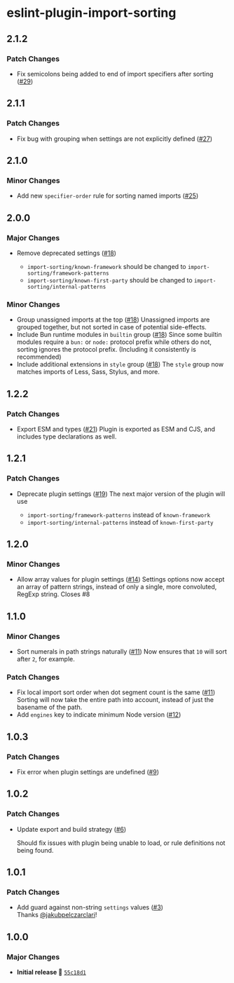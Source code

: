 # eslint-plugin-import-sorting

## 2.1.2

### Patch Changes

- Fix semicolons being added to end of import specifiers after sorting ([#29](https://github.com/stormwarning/eslint-plugin-import-sorting/pull/29))

## 2.1.1

### Patch Changes

- Fix bug with grouping when settings are not explicitly defined ([#27](https://github.com/stormwarning/eslint-plugin-import-sorting/pull/27))

## 2.1.0

### Minor Changes

- Add new `specifier-order` rule for sorting named imports ([#25](https://github.com/stormwarning/eslint-plugin-import-sorting/pull/25))

## 2.0.0

### Major Changes

- Remove deprecated settings ([#18](https://github.com/stormwarning/eslint-plugin-import-sorting/pull/18))

  - `import-sorting/known-framework` should be changed to `import-sorting/framework-patterns`
  - `import-sorting/known-first-party` should be changed to `import-sorting/internal-patterns`

### Minor Changes

- Group unassigned imports at the top ([#18](https://github.com/stormwarning/eslint-plugin-import-sorting/pull/18))
  Unassigned imports are grouped together, but not sorted in case of potential side-effects.
- Include Bun runtime modules in `builtin` group ([#18](https://github.com/stormwarning/eslint-plugin-import-sorting/pull/18))
  Since some builtin modules require a `bun:` or `node:` protocol prefix while others do not, sorting ignores the protocol prefix. (Including it consistently is recommended)
- Include additional extensions in `style` group ([#18](https://github.com/stormwarning/eslint-plugin-import-sorting/pull/18))
  The `style` group now matches imports of Less, Sass, Stylus, and more.

## 1.2.2

### Patch Changes

- Export ESM and types ([#21](https://github.com/stormwarning/eslint-plugin-import-sorting/pull/21))
  Plugin is exported as ESM and CJS, and includes type declarations as well.

## 1.2.1

### Patch Changes

- Deprecate plugin settings ([#19](https://github.com/stormwarning/eslint-plugin-import-sorting/pull/19))
  The next major version of the plugin will use

  - `import-sorting/framework-patterns` instead of `known-framework`
  - `import-sorting/internal-patterns` instead of `known-first-party`

## 1.2.0

### Minor Changes

- Allow array values for plugin settings ([#14](https://github.com/stormwarning/eslint-plugin-import-sorting/pull/14))
  Settings options now accept an array of pattern strings, instead of only a single, more convoluted, RegExp string.
  Closes #8

## 1.1.0

### Minor Changes

- Sort numerals in path strings naturally ([#11](https://github.com/stormwarning/eslint-plugin-import-sorting/pull/11))
  Now ensures that `10` will sort after `2`, for example.

### Patch Changes

- Fix local import sort order when dot segment count is the same ([#11](https://github.com/stormwarning/eslint-plugin-import-sorting/pull/11))
  Sorting will now take the entire path into account, instead of just the basename of the path.
- Add `engines` key to indicate minimum Node version ([#12](https://github.com/stormwarning/eslint-plugin-import-sorting/pull/12))

## 1.0.3

### Patch Changes

- Fix error when plugin settings are undefined ([#9](https://github.com/stormwarning/eslint-plugin-import-sorting/pull/9))

## 1.0.2

### Patch Changes

- Update export and build strategy ([#6](https://github.com/stormwarning/eslint-plugin-import-sorting/pull/6))

  Should fix issues with plugin being unable to load, or rule definitions not being found.

## 1.0.1

### Patch Changes

- Add guard against non-string `settings` values ([#3](https://github.com/stormwarning/eslint-plugin-import-sorting/pull/3))  
  Thanks [@jakubpelczarclari](https://github.com/jakubpelczarclari)!

## 1.0.0

### Major Changes

- **Initial release 🎉** [`55c18d1`](https://github.com/stormwarning/eslint-plugin-import-sorting/commit/55c18d18e70c90d9495996d8adaf22db25a5214f)
